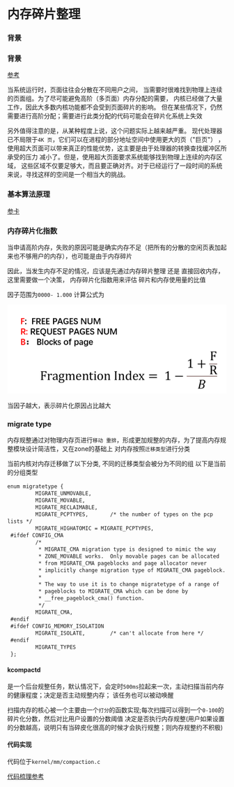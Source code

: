 # 内存碎片整理

### 背景

### 背景
[参考](https://lwn.net/Articles/368869/)

当系统运行时，页面往往会分散在不同用户之间，
当需要时很难找到物理上连续的页面组。为了尽可能避免高阶（多页面）内存分配的需要，
内核已经做了大量工作，因此大多数内核功能都不会受到页面碎片的影响。
但在某些情况下，仍然需要进行高阶分配；需要进行此类分配的代码可能会在碎片化系统上失效

另外值得注意的是，从某种程度上说，这个问题实际上越来越严重。
现代处理器已不局限于`4K 页`，它们可以在进程的部分地址空间中使用更大的页（"巨页"）
，使用超大页面可以带来真正的性能优势，这主要是由于处理器的转换查找缓冲区所承受的压力
减小了。但是，使用超大页面要求系统能够找到物理上连续的内存区域，
这些区域不仅要足够大，而且要正确对齐。对于已经运行了一段时间的系统来说，寻找这样的空间是一个相当大的挑战。

### 基本算法原理

[参卡](https://medium.com/@huynhquangthao/linux-large-memory-allocation-history-570730b09c95)


### 内存碎片化指数
当申请高阶内存，失败的原因可能是确实内存不足（把所有的分散的空闲页表加起来也不够用户的内存），也可能是由于内存碎片

因此，当发生内存不足的情况，应该是先通过内存碎片整理 还是 直接回收内存，这里需要做一个决策， 内存碎片化指数用来评估 碎片和内存使用量的比值

因子范围为`0000- 1.000` 计算公式为

![Screenshot](image/45.png)

当因子越大，表示碎片化原因占比越大 

### migrate type
内存规整通过对物理内存页进行`移动 重排`，形成更加规整的内存，为了提高内存规整模块设计简洁性，又在zone的基础上
对内存按照`迁移类型`进行分类

当前内核对内存迁移做了以下分类, 不同的迁移类型会被分为不同的组 以下是当前的分组类型
```
enum migratetype {
         MIGRATE_UNMOVABLE,
         MIGRATE_MOVABLE,
         MIGRATE_RECLAIMABLE,
         MIGRATE_PCPTYPES,       /* the number of types on the pcp lists */
         MIGRATE_HIGHATOMIC = MIGRATE_PCPTYPES,
 #ifdef CONFIG_CMA
         /*
          * MIGRATE_CMA migration type is designed to mimic the way
          * ZONE_MOVABLE works.  Only movable pages can be allocated
          * from MIGRATE_CMA pageblocks and page allocator never
          * implicitly change migration type of MIGRATE_CMA pageblock.
          *
          * The way to use it is to change migratetype of a range of
          * pageblocks to MIGRATE_CMA which can be done by
          * __free_pageblock_cma() function.
          */
         MIGRATE_CMA,
 #endif
 #ifdef CONFIG_MEMORY_ISOLATION
         MIGRATE_ISOLATE,        /* can't allocate from here */
 #endif
         MIGRATE_TYPES
 };
```

#### kcompactd
是一个后台规整任务，默认情况下，会定时`500ms`拉起来一次，主动扫描当前内存的健康程度；决定是否主动规整内存；
该任务也可以被动唤醒

扫描内存的核心被一个主要由一个`打分`的函数实现;每次扫描可以得到一个`0-100`的碎片化分数，然后对比用户设置的分数阈值 
决定是否执行内存规整(用户如果设置的分数越高，说明只有当碎皮化很高的时候才会执行规整；则内存规整约不积极)



#### 代码实现
代码位于`kernel/mm/compaction.c`  

[代码梳理参考](https://www.cnblogs.com/arnoldlu/p/8335532.html#alloc_pages_direct_compact)


